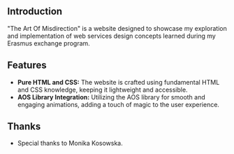 ## Introduction

"The Art Of Misdirection" is a website designed to showcase my exploration and implementation of web services design concepts learned during my Erasmus exchange program.

## Features

- **Pure HTML and CSS:** The website is crafted using fundamental HTML and CSS knowledge, keeping it lightweight and accessible.
- **AOS Library Integration:** Utilizing the AOS library for smooth and engaging animations, adding a touch of magic to the user experience.


## Thanks

- Special thanks to Monika Kosowska.
